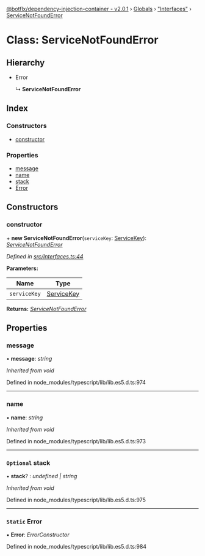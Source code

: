 [@botflx/dependency-injection-container - v2.0.1](../README.md) › [Globals](../globals.md) › ["Interfaces"](../modules/_interfaces_.md) › [ServiceNotFoundError](_interfaces_.servicenotfounderror.md)

# Class: ServiceNotFoundError

## Hierarchy

* Error

  ↳ **ServiceNotFoundError**

## Index

### Constructors

* [constructor](_interfaces_.servicenotfounderror.md#constructor)

### Properties

* [message](_interfaces_.servicenotfounderror.md#message)
* [name](_interfaces_.servicenotfounderror.md#name)
* [stack](_interfaces_.servicenotfounderror.md#optional-stack)
* [Error](_interfaces_.servicenotfounderror.md#static-error)

## Constructors

###  constructor

\+ **new ServiceNotFoundError**(`serviceKey`: [ServiceKey](../modules/_interfaces_.md#servicekey)): *[ServiceNotFoundError](_interfaces_.servicenotfounderror.md)*

*Defined in [src/Interfaces.ts:44](https://github.com/botflux/dependency-injection-container/blob/49e0ae1/packages/DIContainer/src/Interfaces.ts#L44)*

**Parameters:**

Name | Type |
------ | ------ |
`serviceKey` | [ServiceKey](../modules/_interfaces_.md#servicekey) |

**Returns:** *[ServiceNotFoundError](_interfaces_.servicenotfounderror.md)*

## Properties

###  message

• **message**: *string*

*Inherited from void*

Defined in node_modules/typescript/lib/lib.es5.d.ts:974

___

###  name

• **name**: *string*

*Inherited from void*

Defined in node_modules/typescript/lib/lib.es5.d.ts:973

___

### `Optional` stack

• **stack**? : *undefined | string*

*Inherited from void*

Defined in node_modules/typescript/lib/lib.es5.d.ts:975

___

### `Static` Error

▪ **Error**: *ErrorConstructor*

Defined in node_modules/typescript/lib/lib.es5.d.ts:984
